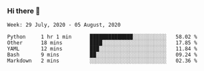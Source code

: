### Hi there 👋

<!--START_SECTION:waka-->
```text
Week: 29 July, 2020 - 05 August, 2020

Python     1 hr 1 min      ██████████████░░░░░░░░░░░   58.02 % 
Other      18 mins         ████░░░░░░░░░░░░░░░░░░░░░   17.85 % 
YAML       12 mins         ███░░░░░░░░░░░░░░░░░░░░░░   11.84 % 
Bash       9 mins          ██░░░░░░░░░░░░░░░░░░░░░░░   09.24 % 
Markdown   2 mins          ░░░░░░░░░░░░░░░░░░░░░░░░░   02.36 %
```
<!--END_SECTION:waka-->

<!--
**arlenxuzj/arlenxuzj** is a ✨ _special_ ✨ repository because its `README.md` (this file) appears on your GitHub profile.

Here are some ideas to get you started:

- 🔭 I’m currently working on ...
- 🌱 I’m currently learning ...
- 👯 I’m looking to collaborate on ...
- 🤔 I’m looking for help with ...
- 💬 Ask me about ...
- 📫 How to reach me: ...
- 😄 Pronouns: ...
- ⚡ Fun fact: ...
-->
